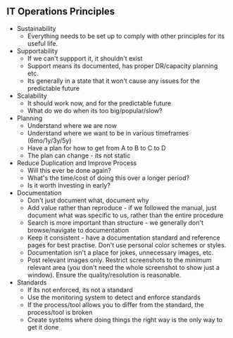 IT Operations Principles
------------------------
- Sustainability
  - Everything needs to be set up to comply with other principles for its useful life.
- Supportability
  - If we can't suppport it, it shouldn't exist
  - Support means its documented, has proper DR/capacity planning etc.
  - Its generally in a state that it won't cause any issues for the predictable future
- Scalability
  - It should work now, and for the predictable future
  - What do we do when its too big/popular/slow?
- Planning
  - Understand where we are now
  - Understand where we want to be in various timeframes (6mo/1y/3y/5y)
  - Have a plan for how to get from A to B to C to D
  - The plan can change - its not static
- Reduce Duplication and Improve Process
  - Will this ever be done again?
  - What's the time/cost of doing this over a longer period?
  - Is it worth investing in early?
- Documentation
  - Don't just document what, document why
  - Add value rather than reproduce - if we followed the manual, just document what was specific to us, rather than the entire procedure
  - Search is more important than structure - we generally don't browse/navigate to documentation
  - Keep it consistent - have a documentation standard and reference pages for best practise. Don't use personal color schemes or styles.
  - Documentation isn't a place for jokes, unnecessary images, etc.
  - Post relevant images only. Restrict screenshots to the minimum relevant area (you don't need the whole screenshot to show just a window). Ensure the quality/resolution is reasonable.
- Standards
  - If its not enforced, its not a standard
  - Use the monitoring system to detect and enforce standards
  - If the process/tool allows you to differ from the standard, the process/tool is broken
  - Create systems where doing things the right way is the only way to get it done
